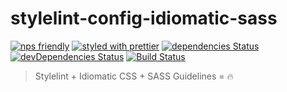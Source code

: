 # stylelint-config-idiomatic-sass

[![nps friendly](https://img.shields.io/badge/nps-friendly-blue.svg)](https://github.com/kentcdodds/nps)
[![styled with prettier](https://img.shields.io/badge/styled_with-prettier-ff69b4.svg)](https://github.com/prettier/prettier)
[![dependencies Status](https://david-dm.org/Digznav/stylelint-config-idiomatic-sass/status.svg)](https://david-dm.org/Digznav/stylelint-config-idiomatic-sass)
[![devDependencies Status](https://david-dm.org/Digznav/stylelint-config-idiomatic-sass/dev-status.svg)](https://david-dm.org/Digznav/stylelint-config-idiomatic-sass?type=dev)
[![Build Status](https://travis-ci.org/Digznav/stylelint-config-idiomatic-sass.svg?branch=v0.1.0)](https://travis-ci.org/Digznav/stylelint-config-idiomatic-sass)

> Stylelint + Idiomatic CSS + SASS Guidelines = 🔥


<!-- 
positioning (float)
display (existence)
box model
layout (grid/flexbox)
column
transform
visibility
style
interactivity

Layout mode
 -->
